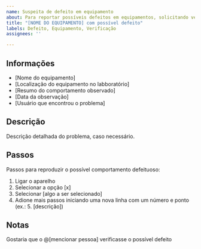 ```yaml
---
name: Suspeita de defeito em equipamento
about: Para reportar possíveis defeitos em equipamentos, solicitando verificação
title: "[NOME DO EQUIPAMENTO] com possível defeito"
labels: Defeito, Equipamento, Verificação
assignees: ''

---
```


## Informações
- [Nome do equipamento]
- [Localização do equipamento no labboratório]
- [Resumo do comportamento observado]
- [Data da observação]
- [Usuário que encontrou o problema]

## Descrição
Descrição detalhada do problema, caso necessário.

## Passos
Passos para reproduzir o possível comportamento defeituoso:
1. Ligar o aparelho
2. Selecionar a opção [x]
3. Selecionar [algo a ser selecionado]
4. Adione mais passos iniciando uma nova linha com um número e ponto (ex.: 5. [descrição])

## Notas
Gostaria que o @[mencionar pessoa] verificasse o possível defeito
